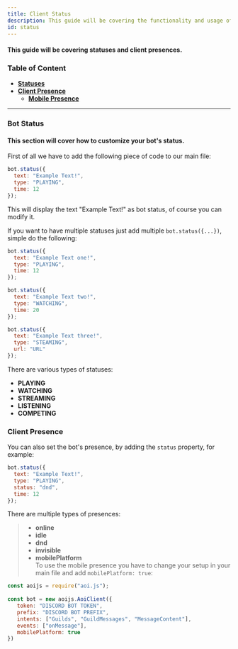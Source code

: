 ```yaml
---
title: Client Status 
description: This guide will be covering the functionality and usage of client statuses.
id: status
---
```


#### This guide will be covering statuses and client presences.

### Table of Content
  - **[Statuses][1]**
  - **[Client Presence][2]**
    -  **[Mobile Presence](#client-presence)**

---

### Bot Status

#### This section will cover how to customize your bot's status.

First of all we have to add the following piece of code to our main file:

```javascript
bot.status({
  text: "Example Text!",
  type: "PLAYING",
  time: 12
});
```

This will display the text "Example Text!" as bot status, of course you can modify it.

If you want to have multiple statuses just add multiple `bot.status({...})`, simple do the following:

```javascript
bot.status({
  text: "Example Text one!",
  type: "PLAYING",
  time: 12
});

bot.status({
  text: "Example Text two!",
  type: "WATCHING",
  time: 20
});

bot.status({
  text: "Example Text three!",
  type: "STEAMING",
  url: "URL"
});
```

There are various types of statuses:

 * **PLAYING**
 * **WATCHING**
 * **STREAMING** 
 * **LISTENING**
 * **COMPETING**

### Client Presence 

You can also set the bot's presence, by adding the `status` property, for example:

```javascript
bot.status({
  text: "Example Text!",
  type: "PLAYING",
  status: "dnd",
  time: 12
});
```

There are multiple types of presences:

> * **online**
> * **idle**
> * **dnd** 
> * **invisible**
> * **mobilePlatform**  
  > To use the mobile presence you have to change your setup in your main file and add `mobilePlatform: true`:
  
```javascript
const aoijs = require("aoi.js");
 
const bot = new aoijs.AoiClient({
   token: "DISCORD BOT TOKEN",
   prefix: "DISCORD BOT PREFIX",
   intents: ["Guilds", "GuildMessages", "MessageContent"],
   events: ["onMessage"],
   mobilePlatform: true
})
```

<!--- links -->
[1]: #bot-status
[2]: #client-presence
